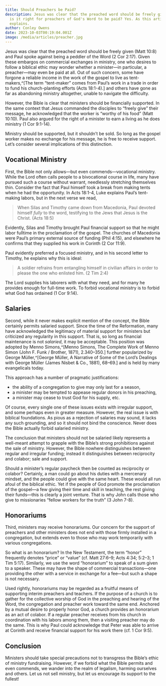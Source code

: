 ```yaml
---
title: Should Preachers be Paid?
description: Jesus was clear that the preached word should be freely given, so
  is it right for preachers of God's Word to be paid? Yes. As this article
  explains.
author: Conley Owens
date: 2023-10-03T00:19:04.001Z
image: /media/articles/preacher.jpg
---
```


<podcast-player id="1wpCgDM5Xk97RKrNg0Tefa"></podcast-player>


Jesus was clear that the preached word should be freely given (Matt 10:8) and Paul spoke against being a peddler of the Word (2 Cor 2:17). Given these embargos on commercial exchanges in ministry, one who desires to follow a biblical ethic may wonder whether a minister—in particular, a preacher—may even be paid at all. Out of such concern, some have forgone a reliable income in the work of the gospel to live as tent-makers,^[The term “tent-maker” comes from Paul’s work in a trade in order to fund his church-planting efforts (Acts 18:1-4).] and others have gone as far as abandoning ministry altogether, unable to navigate the difficulty.

However, the Bible is clear that ministers should be financially supported. In the same context that Jesus commanded the disciples to “freely give” their message, he acknowledged that the worker is “worthy of his food” (Matt 10:10). Paul also argued for the right of a minister to earn a living as he does ministry (1 Cor 9:1-14).

Ministry should be supported, but it shouldn’t be sold. So long as the gospel worker makes no exchange for his message, he is free to receive support. Let’s consider several implications of this distinction.

## Vocational Ministry

First, the Bible not only allows—but even commends—vocational ministry. While the Lord often calls people to a bivocational course in life, many have pursued such a course without warrant, needlessly stretching themselves thin. Consider the fact that Paul himself took a break from making tents when he had the opportunity. In Acts 18:1-4, Luke explains Paul’s tent-making labors, but in the next verse we read,

> When Silas and Timothy came down from Macedonia, Paul devoted himself *fully* to the word, testifying to the Jews that Jesus is the Christ. (Acts 18:5)

Evidently, Silas and Timothy brought Paul financial support so that he might labor fulltime in the proclamation of the gospel. The churches of Macedonia were Paul’s primary external source of funding (Phil 4:15), and elsewhere he confirms that they supplied his work in Corinth (2 Cor 11:9).

Paul evidently preferred a focused ministry, and in his second letter to Timothy, he explains why this is ideal:

> A soldier refrains from entangling himself in civilian affairs in order to please the one who enlisted him. (2 Tim 2:4)

The Lord supplies his laborers with what they need, and for many he provides enough for full-time work. To forbid vocational ministry is to forbid what God has ordained (1 Cor 9:14).

## Salaries

Second, while it never makes explicit mention of the concept, the Bible certainly permits salaried support. Since the time of the Reformation, many have acknowledged the legitimacy of material support for ministers but criticized any regularity in this support. That is, so long as financial maintenance is not *salaried*, it may be acceptable. This position was adopted by Menno Simons,^[Menno Simons, The Complete Work of Menno Simon (John F. Funk / Brother, 1871), 2.340–350.] further popularized by George Müller,^[George Müller, A Narrative of Some of the Lord’s Dealings with George Müller (James Nisbet & Co., 1881),
68–69.] and is held by many evangelicals today.

This approach has a number of pragmatic justifications:

* the ability of a congregation to give may only last for a season,
* a minister may be tempted to appease regular donors in his preaching,
* a minister may cease to trust God for his supply, etc.

Of course, every single one of these issues exists with irregular support, and some perhaps even in greater measure. However, the real issue is with biblical foundations. As pious as a rejection of salaries may sound, it lacks any such grounding, and so it should not bind the conscience. Never does the Bible actually forbid salaried ministry.

The conclusion that ministers should not be salaried likely represents a well-meant attempt to grapple with the Bible’s strong prohibitions against the sale of ministry. However, the Bible nowhere distinguishes between regular and irregular funding; instead it distinguishes between reciprocity and colabor; sale and support.

Should a minister’s regular paycheck then be counted as reciprocity or colabor? Certainly, a man could go about his duties with a mercenary mindset, and the people could give with the same heart. These would all run afoul of the biblical ethic. Yet if the people of God promote the proclamation of the gospel—a few giving their time and skill in teaching, the rest giving their funds—this is clearly a joint venture. That is why John calls those who give to missionaries “fellow workers for the truth” (3 John 7-8).

## Honorariums

Third, ministers may receive honorariums. Our concern for the support of preachers and other ministers does not end with those firmly installed in a congregation, but extends even to those who may work temporarily with various congregations.

So what is an honorarium? In the New Testament, the term “honor” frequently denotes “price” or “value” (cf. Matt 27:6–9; Acts 4:34; 5:2–3; 1 Tim 5:17). Similarly, we use the word “honorarium” to speak of a sum given to a speaker. These may have the shape of commercial transactions—one providing the other with a service in exchange for a fee—but such a shape is not necessary.

Used rightly, honorariums may be regarded as a fruitful means of supporting interim preachers and teachers. If the purpose of a church is to gather for the collective worship of God in the preaching and hearing of the Word, the congregation and preacher work toward the same end. Anchored by a mutual desire to properly honor God, a church provides an honorarium as an act of co­labor. If a regular preacher receives from his church in coordination with his labors among them, then a visiting preacher may do the same. This is why Paul could acknowledge that Peter was able to arrive at Cor­inth and receive financial support for his work there (cf. 1 Cor 9:5).

## Conclusion

Ministers should take special precautions not to transgress the Bible’s ethic of ministry fundraising. However, if we forbid what the Bible permits and even commends, we wander into the realm of legalism, harming ourselves and others. Let us not sell ministry, but let us encourage its support to the fullest!
